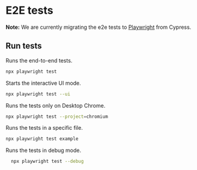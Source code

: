 # E2E tests

**Note:** We are currently migrating the e2e tests to [Playwright](https://playwright.dev/) from Cypress.

## Run tests

Runs the end-to-end tests.

```bash
npx playwright test
```

Starts the interactive UI mode.

```bash
npx playwright test --ui
```

Runs the tests only on Desktop Chrome.

```bash
npx playwright test --project=chromium
```

Runs the tests in a specific file.

```bash
npx playwright test example
```

Runs the tests in debug mode.

```bash
  npx playwright test --debug
```
